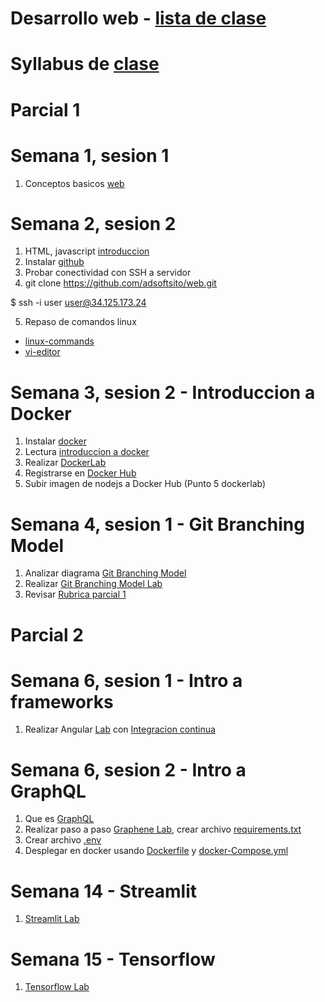 # Desarrollo web - [lista de clase](https://docs.google.com/spreadsheets/d/1KhTUpCy0n6xf3_mbc0DYiUfZyAWAznuPEevTcrLHPw8/edit?usp=sharing)
# Syllabus de [clase](https://drive.google.com/file/d/1npzaw6nczu4XUvEDBuWOmRyuEp2ypIEj/view?usp=sharing)

# Parcial 1

# Semana 1, sesion 1
1. Conceptos basicos [web](https://docs.google.com/presentation/d/1EAzaEWwT7eZvFAe7EpurZYLg7v225mt8fZJko_K2A6k/edit?usp=sharing)

# Semana 2, sesion 2

1. HTML, javascript [introduccion](https://docs.google.com/presentation/d/12jIpzR_-DansrQG9FDWXJ7RQbqwDCTY2fYR7aofg0-I/edit?usp=sharing)
2. Instalar [github](https://git-scm.com/downloads)
3. Probar conectividad con SSH a servidor
4. git clone https://github.com/adsoftsito/web.git

$  ssh -i user user@34.125.173.24

5. Repaso de comandos linux
-	[linux-commands](https://github.com/adsoftsito/web/blob/main/w1/linuxcommands.pdf)
-	[vi-editor](https://github.com/adsoftsito/web/blob/main/w1/vi-editor.pdf)


# Semana 3, sesion 2 - Introduccion a Docker
1. Instalar [docker](https://docs.docker.com/engine/install/centos/)
2. Lectura [introduccion a docker](https://github.com/adsoftsito/web/blob/main/w1/docker_intro.pdf)
3. Realizar [DockerLab](https://github.com/adsoftsito/web/blob/main/w1/dockerlab.pdf)
4. Registrarse en [Docker Hub](https://hub.docker.com/)
5. Subir imagen de nodejs a Docker Hub (Punto 5 dockerlab)

# Semana 4, sesion 1 - Git Branching Model
1. Analizar diagrama [Git Branching Model](https://github.com/adsoftsito/web/blob/main/w3/gitBranchingModel.pdf)
2. Realizar [Git Branching Model Lab](https://github.com/adsoftsito/web/blob/main/w3/gitBranchingLab.pdf)
3. Revisar [Rubrica parcial 1](https://github.com/adsoftsito/web/blob/main/rubrica_parcial1)

# Parcial 2

# Semana 6, sesion 1 - Intro a frameworks
1. Realizar Angular [Lab](https://www.udemy.com/course/angular-5/) con [Integracion continua](https://github.com/adsoftsito/apis/blob/master/w5/tdd_ci.pdf)


# Semana 6, sesion 2 - Intro a GraphQL
 
1. Que es [GraphQL](https://www.howtographql.com/basics/0-introduction/)
2. Realizar paso a paso [Graphene Lab](https://www.howtographql.com/graphql-python/0-introduction/), crear archivo [requirements.txt](https://github.com/adsoftsito/adsoft_hackernews/blob/master/requirements.txt)
4. Crear archivo [.env](https://github.com/adsoftsito/adsoft_hackernews/blob/master/.env)
5. Desplegar en docker usando [Dockerfile](https://github.com/adsoftsito/graphql-api/blob/master/Dockerfile) y [docker-Compose.yml](https://github.com/adsoftsito/graphql-api/blob/master/docker-compose.yml)

# Semana 14 - Streamlit
1. [Streamlit Lab](https://docs.google.com/document/d/1Zt6gDc4vVZ5BHurwpfqia7jRqFjGGJ4g2Jf5iUlhQWk/edit?usp=sharing)

# Semana 15 - Tensorflow
1. [Tensorflow Lab](https://github.com/adsoftsito/apis/blob/master/w15/itesm_apis_semana15.pdf)


